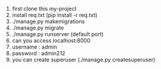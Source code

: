 1. first clone this my-project 
2. install req.txt (pip install -r req.txt)
3. ./manage.py makemigrations
4. ./manage.py migrate
5. ./manage.py runserver (default port)
6. can you access localhost:8000
7. username : admin
8. password : admin212
9. you can create superuser (./manage.py createsuperuser)